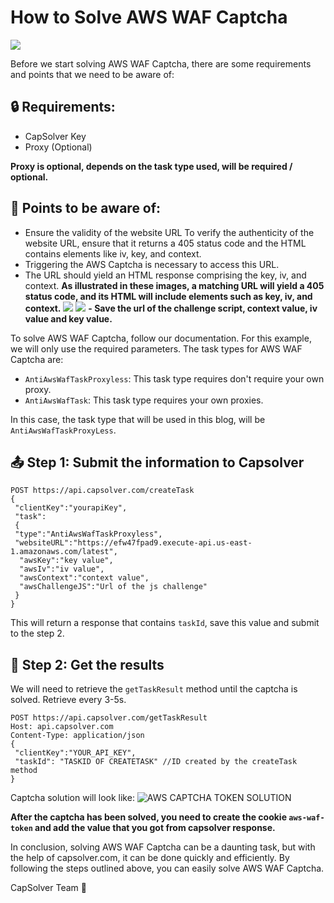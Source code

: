 # How to Solve AWS WAF Captcha
![](https://assets.capsolver.com/prod/images/post/2023-07-12/b0e1e5aa-2fdc-4e6a-913e-2eddbbb53d13.png)

Before we start solving AWS WAF Captcha, there are some requirements and points that we need to be aware of:

## 🔒 Requirements:

- CapSolver Key
- Proxy (Optional)

**Proxy is optional, depends on the task type used, will be required / optional.**

## 📒 Points to be aware of:


- Ensure the validity of the website URL
To verify the authenticity of the website URL, ensure that it returns a 405 status code and the HTML contains elements like iv, key, and context.
- Triggering the AWS Captcha is necessary to access this URL.
- The URL should yield an HTML response comprising the key, iv, and context.
**As illustrated in these images, a matching URL will yield a 405 status code, and its HTML will include elements such as key, iv, and context.**
![](https://assets.capsolver.com/prod/images/post/2023-07-18/9c1538a2-5b9e-4c89-8b7a-2c4593ebfad6.png)
![](https://assets.capsolver.com/prod/images/post/2023-07-18/c5a39ab8-346c-4c89-863d-e25e4365ef70.png)
**- Save the url of the challenge script, context value, iv value and key value.**

To solve AWS WAF Captcha, follow our documentation. For this example, we will only use the required parameters. The task types for AWS WAF Captcha are:
- ``AntiAwsWafTaskProxyless``: This task type requires don't require your own proxy.
- ``AntiAwsWafTask``: This task type requires your own proxies.

In this case, the task type that will be used in this blog, will be `AntiAwsWafTaskProxyLess`.

## 📤 Step 1: Submit the information to Capsolver

```http
POST https://api.capsolver.com/createTask
{
 "clientKey":"yourapiKey",
 "task":
 {
 "type":"AntiAwsWafTaskProxyless",
 "websiteURL":"https://efw47fpad9.execute-api.us-east-1.amazonaws.com/latest",
  "awsKey":"key value",
  "awsIv":"iv value",
  "awsContext":"context value",
  "awsChallengeJS":"Url of the js challenge"
 }
}
```
This will return a response that contains `taskId`, save this value and submit to the step 2.

## 🔖 Step 2: Get the results
We will need to retrieve the ``getTaskResult`` method until the captcha is solved. Retrieve every 3-5s.
```http
POST https://api.capsolver.com/getTaskResult
Host: api.capsolver.com
Content-Type: application/json
{
 "clientKey":"YOUR_API_KEY",
 "taskId": "TASKID OF CREATETASK" //ID created by the createTask method
}
```
Captcha solution will look like:
![AWS CAPTCHA TOKEN SOLUTION](https://assets.capsolver.com/prod/images/post/2023-07-12/925dd643-d8b9-4a7b-923c-f0b0c897e04e.png)

**After the captcha has been solved, you need to create the cookie ``aws-waf-token`` and add the value that you got from capsolver response.**

In conclusion, solving AWS WAF Captcha can be a daunting task, but with the help of capsolver.com, it can be done quickly and efficiently. By following the steps outlined above, you can easily solve AWS WAF Captcha.

CapSolver Team 💜
            